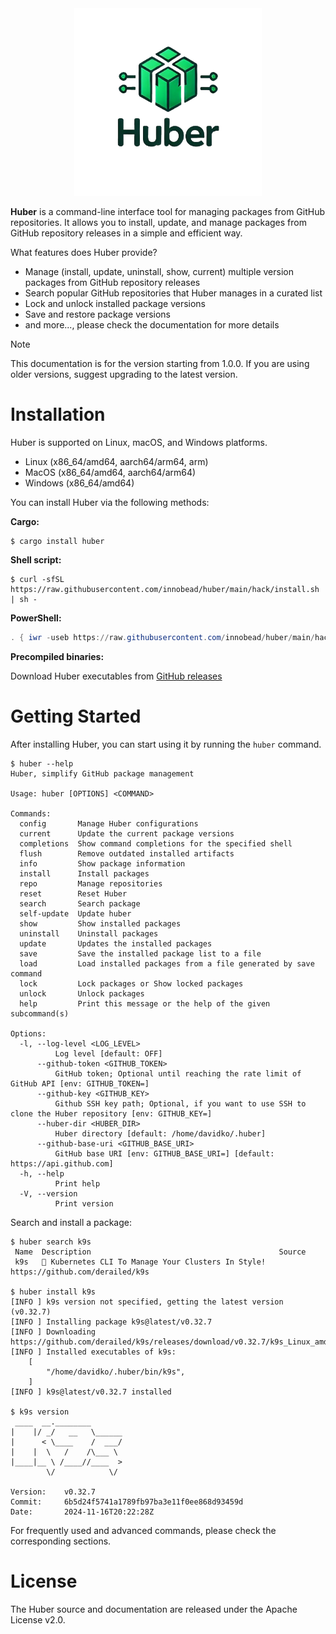 <div style="text-align: center;">
<img src="images/huber_logo.png" alt="huber" style="width:300px;"/>
</div>

**Huber** is a command-line interface tool for managing packages from GitHub repositories. It allows you to install, update, and manage packages from GitHub repository releases in a simple and efficient
way.

What features does Huber provide?

- Manage (install, update, uninstall, show, current) multiple version packages from GitHub repository releases
- Search popular GitHub repositories that Huber manages in a curated list
- Lock and unlock installed package versions
- Save and restore package versions
- and more..., please check the documentation for more details

> [!NOTE]  
> This documentation is for the version starting from 1.0.0. If you are using older versions, suggest upgrading to the latest version.

# Installation

Huber is supported on Linux, macOS, and Windows platforms.

- Linux (x86_64/amd64, aarch64/arm64, arm)
- MacOS (x86_64/amd64, aarch64/arm64)
- Windows (x86_64/amd64)

You can install Huber via the following methods:

**Cargo:**

```shell
$ cargo install huber
```

**Shell script:**

```shell
$ curl -sfSL https://raw.githubusercontent.com/innobead/huber/main/hack/install.sh | sh -
```

**PowerShell:**

```powershell
. { iwr -useb https://raw.githubusercontent.com/innobead/huber/main/hack/windows/install.ps1 } | iex; install
```

**Precompiled binaries:**

Download Huber executables from [GitHub releases](https://github.com/innobead/huber/releases)

# Getting Started

After installing Huber, you can start using it by running the `huber` command.

```shell
$ huber --help
Huber, simplify GitHub package management

Usage: huber [OPTIONS] <COMMAND>

Commands:
  config       Manage Huber configurations
  current      Update the current package versions
  completions  Show command completions for the specified shell
  flush        Remove outdated installed artifacts
  info         Show package information
  install      Install packages
  repo         Manage repositories
  reset        Reset Huber
  search       Search package
  self-update  Update huber
  show         Show installed packages
  uninstall    Uninstall packages
  update       Updates the installed packages
  save         Save the installed package list to a file
  load         Load installed packages from a file generated by save command
  lock         Lock packages or Show locked packages
  unlock       Unlock packages
  help         Print this message or the help of the given subcommand(s)

Options:
  -l, --log-level <LOG_LEVEL>
          Log level [default: OFF]
      --github-token <GITHUB_TOKEN>
          GitHub token; Optional until reaching the rate limit of GitHub API [env: GITHUB_TOKEN=]
      --github-key <GITHUB_KEY>
          Github SSH key path; Optional, if you want to use SSH to clone the Huber repository [env: GITHUB_KEY=]
      --huber-dir <HUBER_DIR>
          Huber directory [default: /home/davidko/.huber]
      --github-base-uri <GITHUB_BASE_URI>
          GitHub base URI [env: GITHUB_BASE_URI=] [default: https://api.github.com]
  -h, --help
          Print help
  -V, --version
          Print version
```

Search and install a package:

```shell
$ huber search k9s
 Name  Description                                          Source 
 k9s   🐶 Kubernetes CLI To Manage Your Clusters In Style!  https://github.com/derailed/k9s 
 
$ huber install k9s
[INFO ] k9s version not specified, getting the latest version (v0.32.7)
[INFO ] Installing package k9s@latest/v0.32.7
[INFO ] Downloading https://github.com/derailed/k9s/releases/download/v0.32.7/k9s_Linux_amd64.tar.gz
[INFO ] Installed executables of k9s:
    [
        "/home/davidko/.huber/bin/k9s",
    ]
[INFO ] k9s@latest/v0.32.7 installed

$ k9s version
 ____  __.________       
|    |/ _/   __   \______
|      < \____    /  ___/
|    |  \   /    /\___ \ 
|____|__ \ /____//____  >
        \/            \/ 

Version:    v0.32.7
Commit:     6b5d24f5741a1789fb97ba3e11f0ee868d93459d
Date:       2024-11-16T20:22:28Z
```

For frequently used and advanced commands, please check the corresponding sections.

# License

The Huber source and documentation are released under the Apache License v2.0.